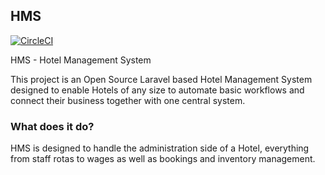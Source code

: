 ## HMS

[![CircleCI](https://circleci.com/gh/roguie/hms/tree/master.svg?style=svg)](https://circleci.com/gh/roguie/hms/tree/master)

HMS - Hotel Management System

This project is an Open Source Laravel based Hotel Management System
designed to enable Hotels of any size to automate basic workflows and
connect their business together with one central system.

### What does it do?
HMS is designed to handle the administration side of a Hotel, everything
from staff rotas to wages as well as bookings and inventory management.